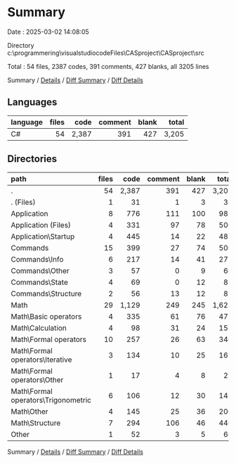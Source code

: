 # Summary

Date : 2025-03-02 14:08:05

Directory c:\\programmering\\visualstudiocodeFiles\\CASproject\\CASproject\\src

Total : 54 files,  2387 codes, 391 comments, 427 blanks, all 3205 lines

Summary / [Details](details.md) / [Diff Summary](diff.md) / [Diff Details](diff-details.md)

## Languages
| language | files | code | comment | blank | total |
| :--- | ---: | ---: | ---: | ---: | ---: |
| C# | 54 | 2,387 | 391 | 427 | 3,205 |

## Directories
| path | files | code | comment | blank | total |
| :--- | ---: | ---: | ---: | ---: | ---: |
| . | 54 | 2,387 | 391 | 427 | 3,205 |
| . (Files) | 1 | 31 | 1 | 3 | 35 |
| Application | 8 | 776 | 111 | 100 | 987 |
| Application (Files) | 4 | 331 | 97 | 78 | 506 |
| Application\\Startup | 4 | 445 | 14 | 22 | 481 |
| Commands | 15 | 399 | 27 | 74 | 500 |
| Commands\\Info | 6 | 217 | 14 | 41 | 272 |
| Commands\\Other | 3 | 57 | 0 | 9 | 66 |
| Commands\\State | 4 | 69 | 0 | 12 | 81 |
| Commands\\Structure | 2 | 56 | 13 | 12 | 81 |
| Math | 29 | 1,129 | 249 | 245 | 1,623 |
| Math\\Basic operators | 4 | 335 | 61 | 76 | 472 |
| Math\\Calculation | 4 | 98 | 31 | 24 | 153 |
| Math\\Formal operators | 10 | 257 | 26 | 63 | 346 |
| Math\\Formal operators\\Iterative | 3 | 134 | 10 | 25 | 169 |
| Math\\Formal operators\\Other | 1 | 17 | 4 | 8 | 29 |
| Math\\Formal operators\\Trigonometric | 6 | 106 | 12 | 30 | 148 |
| Math\\Other | 4 | 145 | 25 | 36 | 206 |
| Math\\Structure | 7 | 294 | 106 | 46 | 446 |
| Other | 1 | 52 | 3 | 5 | 60 |

Summary / [Details](details.md) / [Diff Summary](diff.md) / [Diff Details](diff-details.md)